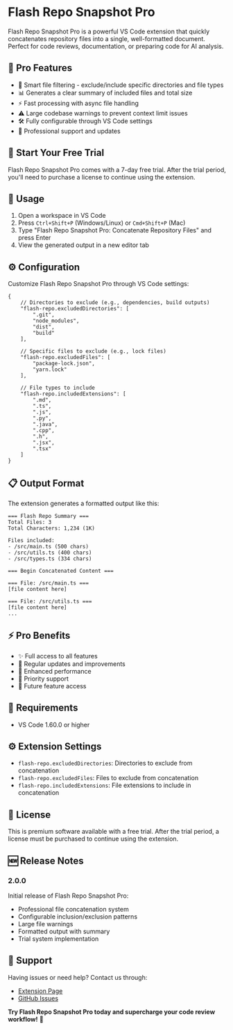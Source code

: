 # Flash Repo Snapshot Pro

Flash Repo Snapshot Pro is a powerful VS Code extension that quickly concatenates repository files into a single, well-formatted document. Perfect for code reviews, documentation, or preparing code for AI analysis.

## 🚀 Pro Features

- 📁 Smart file filtering - exclude/include specific directories and file types
- 📊 Generates a clear summary of included files and total size
- ⚡ Fast processing with async file handling
- ⚠️ Large codebase warnings to prevent context limit issues
- 🛠️ Fully configurable through VS Code settings
- 💼 Professional support and updates

## 🎯 Start Your Free Trial

Flash Repo Snapshot Pro comes with a 7-day free trial. After the trial period, you'll need to purchase a license to continue using the extension.

## 📝 Usage

1. Open a workspace in VS Code
2. Press `Ctrl+Shift+P` (Windows/Linux) or `Cmd+Shift+P` (Mac)
3. Type "Flash Repo Snapshot Pro: Concatenate Repository Files" and press Enter
4. View the generated output in a new editor tab

## ⚙️ Configuration

Customize Flash Repo Snapshot Pro through VS Code settings:

```jsonc
{
    // Directories to exclude (e.g., dependencies, build outputs)
    "flash-repo.excludedDirectories": [
        ".git",
        "node_modules",
        "dist",
        "build"
    ],

    // Specific files to exclude (e.g., lock files)
    "flash-repo.excludedFiles": [
        "package-lock.json",
        "yarn.lock"
    ],

    // File types to include
    "flash-repo.includedExtensions": [
        ".md",
        ".ts",
        ".js",
        ".py",
        ".java",
        ".cpp",
        ".h",
        ".jsx",
        ".tsx"
    ]
}
```

## 📋 Output Format

The extension generates a formatted output like this:

```
=== Flash Repo Summary ===
Total Files: 3
Total Characters: 1,234 (1K)

Files included:
- /src/main.ts (500 chars)
- /src/utils.ts (400 chars)
- /src/types.ts (334 chars)

=== Begin Concatenated Content ===

=== File: /src/main.ts ===
[file content here]

=== File: /src/utils.ts ===
[file content here]
...
```

## ⚡ Pro Benefits

- ✨ Full access to all features
- 🔄 Regular updates and improvements
- 💪 Enhanced performance
- 🎯 Priority support
- 🚀 Future feature access

## 🔧 Requirements

- VS Code 1.60.0 or higher

## ⚙️ Extension Settings

* `flash-repo.excludedDirectories`: Directories to exclude from concatenation
* `flash-repo.excludedFiles`: Files to exclude from concatenation
* `flash-repo.includedExtensions`: File extensions to include in concatenation

## 📝 License

This is premium software available with a free trial. After the trial period, a license must be purchased to continue using the extension.

## 🆕 Release Notes

### 2.0.0

Initial release of Flash Repo Snapshot Pro:
- Professional file concatenation system
- Configurable inclusion/exclusion patterns
- Large file warnings
- Formatted output with summary
- Trial system implementation

## 🤝 Support

Having issues or need help? Contact us through:
- [Extension Page](https://marketplace.visualstudio.com/items?itemName=conscious-robot.flash-repo)
- [GitHub Issues](https://github.com/talamantez/flash-repo-vscode/issues)


**Try Flash Repo Snapshot Pro today and supercharge your code review workflow!** 🚀
